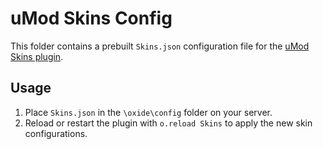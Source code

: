 # uMod Skins Config

This folder contains a prebuilt `Skins.json` configuration file for the [uMod Skins plugin](https://umod.org/plugins/skins).

## Usage

1. Place `Skins.json` in the `\oxide\config` folder on your server.
2. Reload or restart the plugin with `o.reload Skins` to apply the new skin configurations.
